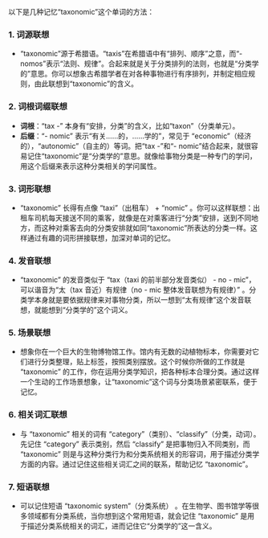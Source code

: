 以下是几种记忆“taxonomic”这个单词的方法：

### 1. 词源联想
 - “taxonomic”源于希腊语。“taxis”在希腊语中有“排列、顺序”之意，而“-nomos”表示“法则、规律”。合起来就是关于分类排列的法则，也就是“分类学的”意思。你可以想象古希腊学者在对各种事物进行有序排列，并制定相应规则，由此联想到“taxonomic”的含义。

### 2. 词根词缀联想
 - **词根**：“tax -” 本身有“安排，分类”的含义，比如“taxon”（分类单元）。
 - **后缀**：“- nomic” 表示“有关……的，……学的”，常见于 “economic”（经济的），“autonomic”（自主的）等词。把“tax -”和“- nomic”结合起来，就很容易记住“taxonomic”是“分类学的”意思。就像给事物分类是一种专门的学问，用这个后缀来表示这种分类相关的学问属性。

### 3. 词形联想
 - “taxonomic” 长得有点像 “taxi”（出租车） + “nomic” 。你可以这样联想：出租车司机每天接送不同的乘客，就像是在对乘客进行“分类”安排，送到不同地方，而这种对乘客去向的分类安排就如同“taxonomic”所表达的分类一样。这样通过有趣的词形拼接联想，加深对单词的记忆。

### 4. 发音联想
 - “taxonomic” 的发音类似于 “tax（taxi 的前半部分发音类似） - no - mic”，可以谐音为“太（tax 音近）有规律（no - mic 整体发音联想为有规律）” 。分类学本身就是要依据规律来对事物分类，所以一想到“太有规律”这个发音联想，就能想到“分类学的”这个词义。

### 5. 场景联想
 - 想象你在一个巨大的生物博物馆工作。馆内有无数的动植物标本，你需要对它们进行分类整理，贴上标签，按照类别摆放。这个时候你所做的工作就是 “taxonomic” 的工作，你在运用分类学知识，把各种标本合理分类。通过这样一个生动的工作场景想象，让“taxonomic”这个词与分类场景紧密联系，便于记忆。

### 6. 相关词汇联想
 - 与 “taxonomic” 相关的词有 “category”（类别）、“classify”（分类，动词）。先记住 “category” 表示类别，然后 “classify” 是把事物归入不同类别，而 “taxonomic” 则是与这种分类行为和分类系统相关的形容词，用于描述分类学方面的内容。通过记住这些相关词汇之间的联系，帮助记忆 “taxonomic”。

### 7. 短语联想
 - 可以记住短语 “taxonomic system”（分类系统） 。在生物学、图书馆学等很多领域都有分类系统，当你想到这个常用短语，就会记住 “taxonomic” 是用于描述分类系统相关的词汇，进而记住它“分类学的”这一含义。 